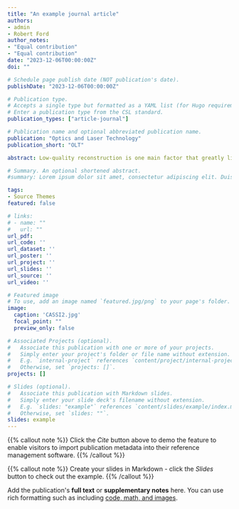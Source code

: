 ```yaml
---
title: "An example journal article"
authors:
- admin
- Robert Ford
author_notes:
- "Equal contribution"
- "Equal contribution"
date: "2023-12-06T00:00:00Z"
doi: ""

# Schedule page publish date (NOT publication's date).
publishDate: "2023-12-06T00:00:00Z"

# Publication type.
# Accepts a single type but formatted as a YAML list (for Hugo requirements).
# Enter a publication type from the CSL standard.
publication_types: ["article-journal"]

# Publication name and optional abbreviated publication name.
publication: "Optics and Laser Technology"
publication_short: "OLT"

abstract: Low-quality reconstruction is one main factor that greatly limits the development of snapshot compressive imaging (SCI) systems. The common algorithms usually unfold a 3D hyperspectral image (HSI) into a vector or matrix which inevitably corrupts the intrinsic structure of the HSI and insufficiently discovers its prior information. To fully exploit the underlying structures and internal correlations of the HSIs, this paper proposes a novel non-convex model based on Non-Local low-rank Tensor Approximation with Hyper-Laplacian priori (HL), named HL-NLTA, which effectively combines local and non-local similarity information from fused spectral and spatial perspectives. Specifically, a non-local low-rank tensor model based on the minimax concave plus (MCP) penalty and log sum (LS) penalty separately is developed which can simultaneously exploit two intrinsic properties of HSI, i.e., global correlation along the spectral domain (GCAS) and non-local self-similarity along the spatial domain (NSAS). Furthermore, the Hyper-Laplacian priori regularized through a non-convex ℓp (0 < p < 1) norm can preserve well the spectral and spatial structure. An optimization algorithm based on the alternating direction multiplier method (ADMM) framework is designed and accelerated by the Generalized shrinkage/ thresholding (GST) algorithm and the fast Fourier transform (FFT) to solve the new nonconvex model. Extensive simulation results on public datasets and experimental results on our real CASSI system indicate that the proposed method enables high-fidelity HSI reconstructions in terms of simultaneous spatial structure detail recovery and spectral preservation. These results verify the effectiveness of the proposed model for snapshot compressive imaging (e.g., Coded aperture snapshot spectral imaging CASSI).

# Summary. An optional shortened abstract.
#summary: Lorem ipsum dolor sit amet, consectetur adipiscing elit. Duis posuere tellus ac convallis placerat. Proin tincidunt magna sed ex sollicitudin condimentum.

tags:
- Source Themes
featured: false

# links:
# - name: ""
#   url: ""
url_pdf: 
url_code: ''
url_dataset: ''
url_poster: ''
url_project: ''
url_slides: ''
url_source: ''
url_video: ''

# Featured image
# To use, add an image named `featured.jpg/png` to your page's folder. 
image:
  caption: 'CASSI2.jpg'
  focal_point: ""
  preview_only: false

# Associated Projects (optional).
#   Associate this publication with one or more of your projects.
#   Simply enter your project's folder or file name without extension.
#   E.g. `internal-project` references `content/project/internal-project/index.md`.
#   Otherwise, set `projects: []`.
projects: []

# Slides (optional).
#   Associate this publication with Markdown slides.
#   Simply enter your slide deck's filename without extension.
#   E.g. `slides: "example"` references `content/slides/example/index.md`.
#   Otherwise, set `slides: ""`.
slides: example
---
```


{{% callout note %}}
Click the *Cite* button above to demo the feature to enable visitors to import publication metadata into their reference management software.
{{% /callout %}}

{{% callout note %}}
Create your slides in Markdown - click the *Slides* button to check out the example.
{{% /callout %}}

Add the publication's **full text** or **supplementary notes** here. You can use rich formatting such as including [code, math, and images](https://docs.hugoblox.com/content/writing-markdown-latex/).
